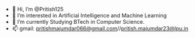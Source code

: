 - 👋 Hi, I’m @Pritish125
- 👀 I’m interested in Artificial Intelligence and Machine Learning
- 🌱 I’m currently Studying BTech in Computer Science.
- 📫 gmail: pritishmajumdar066@gmail.com//pritish.majumdar23@lpu.in

<!---
Pritish125/Pritish125 is a ✨ special ✨ repository because its `README.md` (this file) appears on your GitHub profile.
You can click the Preview link to take a look at your changes.
--->
